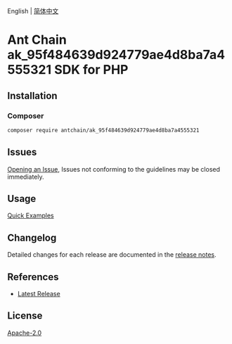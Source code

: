 English | [简体中文](README-CN.md)

# Ant Chain ak_95f484639d924779ae4d8ba7a4555321 SDK for PHP

## Installation

### Composer

```bash
composer require antchain/ak_95f484639d924779ae4d8ba7a4555321
```

## Issues

[Opening an Issue](https://github.com/alipay/antchain-openapi-prod-sdk/issues/new), Issues not conforming to the guidelines may be closed immediately.

## Usage

[Quick Examples](https://github.com/alipay/antchain-openapi-prod-sdk/blob/master/docs/0-Examples-EN.md#quick-examples)

## Changelog

Detailed changes for each release are documented in the [release notes](./ChangeLog.txt).

## References

* [Latest Release](https://github.com/antchain-openapi-sdk-php)

## License

[Apache-2.0](http://www.apache.org/licenses/LICENSE-2.0)
